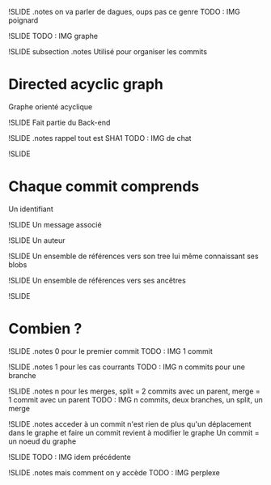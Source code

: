 !SLIDE
.notes on va parler de dagues, oups pas ce genre
TODO : IMG poignard

!SLIDE
TODO : IMG graphe

!SLIDE subsection
.notes Utilisé pour organiser les commits
# Directed acyclic graph #

Graphe orienté acyclique

!SLIDE
Fait partie du Back-end

!SLIDE
.notes rappel tout est SHA1
TODO : IMG de chat

!SLIDE
# Chaque commit comprends
Un identifiant

!SLIDE
Un message associé

!SLIDE
Un auteur

!SLIDE
Un ensemble de références vers son tree lui même connaissant ses blobs

!SLIDE
Un ensemble de références vers ses ancêtres

!SLIDE
# Combien ?

!SLIDE
.notes 0 pour le premier commit
TODO : IMG 1 commit

!SLIDE
.notes 1 pour les cas courrants
TODO : IMG n commits pour une branche


!SLIDE
.notes n pour les merges, split = 2 commits avec un parent, merge = 1 commit avec un parent
TODO : IMG n commits, deux branches, un split, un merge


!SLIDE
.notes acceder à un commit n'est rien de plus qu'un déplacement dans le graphe et faire un commit revient à modifier le graphe
Un commit = un noeud du graphe

!SLIDE
TODO : IMG idem précédente

!SLIDE
.notes mais comment on y accède
TODO : IMG perplexe


